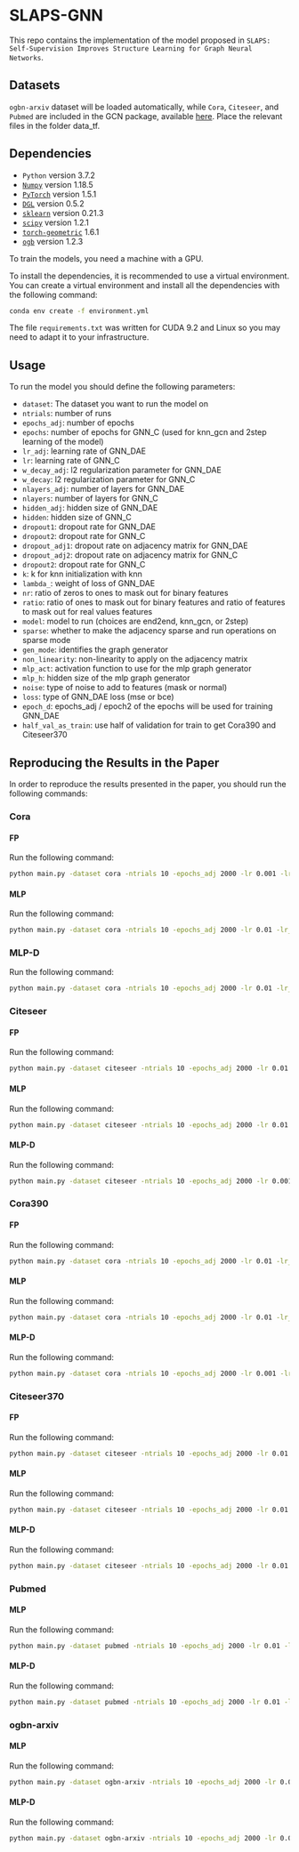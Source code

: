 # SLAPS-GNN

This repo contains the implementation of the model proposed
in `SLAPS: Self-Supervision Improves Structure Learning for Graph Neural Networks`.

## Datasets

`ogbn-arxiv` dataset will be loaded automatically, while `Cora`, `Citeseer`, and `Pubmed` are included in the GCN
package, available [here](https://github.com/tkipf/gcn/tree/master/gcn/data). Place the relevant files in the folder
data_tf.

## Dependencies

* `Python` version 3.7.2
* [`Numpy`](https://numpy.org/) version 1.18.5
* [`PyTorch`](https://pytorch.org/) version 1.5.1
* [`DGL`](https://www.dgl.ai/) version 0.5.2
* [`sklearn`](https://scikit-learn.org/stable/) version 0.21.3
* [`scipy`](https://www.scipy.org/) version 1.2.1
* [`torch-geometric`](https://github.com/rusty1s/pytorch_geometric) 1.6.1
* [`ogb`](https://ogb.stanford.edu/) version 1.2.3

To train the models, you need a machine with a GPU.

To install the dependencies, it is recommended to use a virtual environment. You can create a virtual environment and
install all the dependencies with the following command:

```bash
conda env create -f environment.yml
```

The file `requirements.txt` was written for CUDA 9.2 and Linux so you may need to adapt it to your infrastructure.

## Usage

To run the model you should define the following parameters:

- `dataset`: The dataset you want to run the model on
- `ntrials`: number of runs
- `epochs_adj`: number of epochs
- `epochs`: number of epochs for GNN_C (used for knn_gcn and 2step learning of the model)
- `lr_adj`: learning rate of GNN_DAE
- `lr`: learning rate of GNN_C
- `w_decay_adj`: l2 regularization parameter for GNN_DAE
- `w_decay`: l2 regularization parameter for GNN_C
- `nlayers_adj`: number of layers for GNN_DAE
- `nlayers`: number of layers for GNN_C
- `hidden_adj`: hidden size of GNN_DAE
- `hidden`: hidden size of GNN_C
- `dropout1`: dropout rate for GNN_DAE
- `dropout2`: dropout rate for GNN_C
- `dropout_adj1`: dropout rate on adjacency matrix for GNN_DAE
- `dropout_adj2`: dropout rate on adjacency matrix for GNN_C
- `dropout2`: dropout rate for GNN_C
- `k`: k for knn initialization with knn
- `lambda_`: weight of loss of GNN_DAE
- `nr`: ratio of zeros to ones to mask out for binary features
- `ratio`: ratio of ones to mask out for binary features and ratio of features to mask out for real values features
- `model`: model to run (choices are end2end, knn_gcn, or 2step)
- `sparse`: whether to make the adjacency sparse and run operations on sparse mode
- `gen_mode`: identifies the graph generator
- `non_linearity`: non-linearity to apply on the adjacency matrix
- `mlp_act`: activation function to use for the mlp graph generator
- `mlp_h`: hidden size of the mlp graph generator
- `noise`: type of noise to add to features (mask or normal)
- `loss`: type of GNN_DAE loss (mse or bce)
- `epoch_d`: epochs_adj / epoch2 of the epochs will be used for training GNN_DAE
- `half_val_as_train`: use half of validation for train to get Cora390 and Citeseer370

## Reproducing the Results in the Paper

In order to reproduce the results presented in the paper, you should run the following commands:

### Cora

#### FP

Run the following command:

```bash
python main.py -dataset cora -ntrials 10 -epochs_adj 2000 -lr 0.001 -lr_adj 0.01 -w_decay 0.0005 -nlayers 2 -nlayers_adj 2 -hidden 32 -hidden_adj 512 -dropout1 0.5 -dropout2 0.5 -dropout_adj1 0.5 -dropout_adj2 0.25 -k 30 -lambda_ 10.0 -nr 5 -ratio 10 -model end2end -sparse 0 -gen_mode 0 -non_linearity elu -epoch_d 5
```

#### MLP

Run the following command:

```bash
python main.py -dataset cora -ntrials 10 -epochs_adj 2000 -lr 0.01 -lr_adj 0.001 -w_decay 0.0005 -nlayers 2 -nlayers_adj 2 -hidden 32 -hidden_adj 512 -dropout1 0.5 -dropout2 0.5 -dropout_adj1 0.25 -dropout_adj2 0.5 -k 20 -lambda_ 10.0 -nr 5 -ratio 10 -model end2end -sparse 0 -gen_mode 1 -non_linearity relu -mlp_h 1433 -mlp_act relu -epoch_d 5
```

### MLP-D

Run the following command:

```bash
python main.py -dataset cora -ntrials 10 -epochs_adj 2000 -lr 0.01 -lr_adj 0.001 -w_decay 0.05 -nlayers 2 -nlayers_adj 2 -hidden 32 -hidden_adj 512 -dropout1 0.5 -dropout2 0.5 -dropout_adj1 0.25 -dropout_adj2 0.5 -k 15 -lambda_ 10.0 -nr 5 -ratio 10 -model end2end -sparse 0 -gen_mode 2 -non_linearity relu -mlp_act relu -epoch_d 5
```

### Citeseer

#### FP

Run the following command:

```bash
python main.py -dataset citeseer -ntrials 10 -epochs_adj 2000 -lr 0.01 -lr_adj 0.01 -w_decay 0.05 -nlayers 2 -nlayers_adj 2 -hidden 32 -hidden_adj 1024 -dropout1 0.5 -dropout2 0.5 -dropout_adj1 0.4 -dropout_adj2 0.4 -k 30 -lambda_ 1.0 -nr 1 -ratio 10 -model end2end -sparse 0 -gen_mode 0 -non_linearity elu -epoch_d 5
```

#### MLP

Run the following command:

```bash
python main.py -dataset citeseer -ntrials 10 -epochs_adj 2000 -lr 0.01 -lr_adj 0.001 -w_decay 0.0005 -nlayers 2 -nlayers_adj 2 -hidden 32 -hidden_adj 1024 -dropout1 0.5 -dropout2 0.5 -dropout_adj1 0.25 -dropout_adj2 0.5 -k 30 -lambda_ 10.0 -nr 5 -ratio 10 -model end2end -sparse 0 -gen_mode 1 -non_linearity relu -mlp_act relu -mlp_h 3703 -epoch_d 5
```

#### MLP-D

Run the following command:

```bash
python main.py -dataset citeseer -ntrials 10 -epochs_adj 2000 -lr 0.001 -lr_adj 0.01 -w_decay 0.05 -nlayers 2 -nlayers_adj 2 -hidden 32 -hidden_adj 1024 -dropout1 0.5 -dropout2 0.5 -dropout_adj1 0.5 -dropout_adj2 0.5 -k 20 -lambda_ 10.0 -nr 5 -ratio 10 -model end2end -sparse 0 -gen_mode 2 -non_linearity relu -mlp_act tanh -epoch_d 5
```

### Cora390

#### FP

Run the following command:

```bash
python main.py -dataset cora -ntrials 10 -epochs_adj 2000 -lr 0.01 -lr_adj 0.01 -w_decay 0.0005 -nlayers 2 -nlayers_adj 2 -hidden 32 -hidden_adj 512 -dropout1 0.5 -dropout2 0.5 -dropout_adj1 0.25 -dropout_adj2 0.5 -k 20 -lambda_ 100.0 -nr 5 -ratio 10 -model end2end -sparse 0 -gen_mode 0 -non_linearity elu -epoch_d 5 -half_val_as_train 1
```

#### MLP

Run the following command:

```bash
python main.py -dataset cora -ntrials 10 -epochs_adj 2000 -lr 0.01 -lr_adj 0.001 -w_decay 0.0005 -nlayers 2 -nlayers_adj 2 -hidden 32 -hidden_adj 512 -dropout1 0.5 -dropout2 0.5 -dropout_adj1 0.25 -dropout_adj2 0.5 -k 20 -lambda_ 10.0 -nr 5 -ratio 10 -model end2end -sparse 0 -gen_mode 1 -non_linearity relu -mlp_h 1433 -mlp_act relu -epoch_d 5 -half_val_as_train 1
```

#### MLP-D

Run the following command:

```bash
python main.py -dataset cora -ntrials 10 -epochs_adj 2000 -lr 0.001 -lr_adj 0.001 -w_decay 0.0005 -nlayers 2 -nlayers_adj 2 -hidden 32 -hidden_adj 512 -dropout1 0.5 -dropout2 0.5 -dropout_adj1 0.25 -dropout_adj2 0.5 -k 20 -lambda_ 10.0 -nr 5 -ratio 10 -model end2end -sparse 0 -gen_mode 2 -non_linearity relu -mlp_act relu -epoch_d 5 -half_val_as_train 1
```

### Citeseer370

#### FP

Run the following command:

```bash
python main.py -dataset citeseer -ntrials 10 -epochs_adj 2000 -lr 0.01 -lr_adj 0.01 -w_decay 0.05 -nlayers 2 -nlayers_adj 2 -hidden 32 -hidden_adj 1024 -dropout1 0.5 -dropout2 0.5 -dropout_adj1 0.5 -dropout_adj2 0.5 -k 30 -lambda_ 1.0 -nr 1 -ratio 10 -model end2end -sparse 0 -gen_mode 0 -non_linearity elu -epoch_d 5 -half_val_as_train 1
```

#### MLP

Run the following command:

```bash
python main.py -dataset citeseer -ntrials 10 -epochs_adj 2000 -lr 0.01 -lr_adj 0.001 -w_decay 0.0005 -nlayers 2 -nlayers_adj 2 -hidden 32 -hidden_adj 1024 -dropout1 0.25 -dropout2 0.5 -dropout_adj1 0.25 -dropout_adj2 0.5 -k 30 -lambda_ 10.0 -nr 5 -ratio 10 -model end2end -sparse 0 -gen_mode 1 -non_linearity relu -mlp_act tanh -mlp_h 3703 -epoch_d 5 -half_val_as_train 1
```

#### MLP-D

Run the following command:

```bash
python main.py -dataset citeseer -ntrials 10 -epochs_adj 2000 -lr 0.01 -lr_adj 0.01 -w_decay 0.05 -nlayers 2 -nlayers_adj 2 -hidden 32 -hidden_adj 1024 -dropout1 0.5 -dropout2 0.5 -dropout_adj1 0.25 -dropout_adj2 0.5 -k 20 -lambda_ 10.0 -nr 5 -ratio 10 -model end2end -sparse 0 -gen_mode 2 -non_linearity relu -mlp_act tanh -epoch_d 5 -half_val_as_train 1
```

### Pubmed

#### MLP

Run the following command:

```bash
python main.py -dataset pubmed -ntrials 10 -epochs_adj 2000 -lr 0.01 -lr_adj 0.01 -w_decay 0.0005 -nlayers 2 -nlayers_adj 2 -hidden 32 -hidden_adj 128 -dropout1 0.5 -dropout2 0.5 -dropout_adj1 0.5 -dropout_adj2 0.5 -k 15 -lambda_ 10.0 -nr 5 -ratio 20 -model end2end -gen_mode 1 -non_linearity relu -mlp_h 500 -mlp_act relu -epoch_d 5 -sparse 1
```

#### MLP-D

Run the following command:

```bash
python main.py -dataset pubmed -ntrials 10 -epochs_adj 2000 -lr 0.01 -lr_adj 0.01 -w_decay 0.0005 -nlayers 2 -nlayers_adj 2 -hidden 32 -hidden_adj 128 -dropout1 0.5 -dropout2 0.5 -dropout_adj1 0.25 -dropout_adj2 0.25 -k 15 -lambda_ 100.0 -nr 5 -ratio 20 -model end2end -sparse 0 -gen_mode 2 -non_linearity relu -mlp_act tanh -epoch_d 5 -sparse 1
```

### ogbn-arxiv

#### MLP

Run the following command:

```bash
python main.py -dataset ogbn-arxiv -ntrials 10 -epochs_adj 2000 -lr 0.01 -lr_adj 0.001 -w_decay 0.0 -nlayers 2 -nlayers_adj 2 -hidden 256 -hidden_adj 256 -dropout1 0.5 -dropout2 0.5 -dropout_adj1 0.25 -dropout_adj2 0.5 -k 15 -lambda_ 10.0 -nr 5 -ratio 100 -model end2end -sparse 0 -gen_mode 1 -non_linearity relu -mlp_h 128 -mlp_act relu -epoch_d 2001 -sparse 1 -loss mse -noise mask
```

#### MLP-D

Run the following command:

```bash
python main.py -dataset ogbn-arxiv -ntrials 10 -epochs_adj 2000 -lr 0.01 -lr_adj 0.001 -w_decay 0.0 -nlayers 2 -nlayers_adj 2 -hidden 256 -hidden_adj 256 -dropout1 0.5 -dropout2 0.5 -dropout_adj1 0.5 -dropout_adj2 0.25 -k 15 -lambda_ 10.0 -nr 5 -ratio 100 -model end2end -sparse 0 -gen_mode 2 -non_linearity relu -mlp_act relu -epoch_d 2001 -sparse 1 -loss mse -noise normal
```


